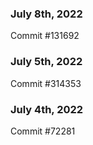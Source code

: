 ### July 8th, 2022

Commit #131692

### July 5th, 2022

Commit #314353


### July 4th, 2022

Commit #72281
